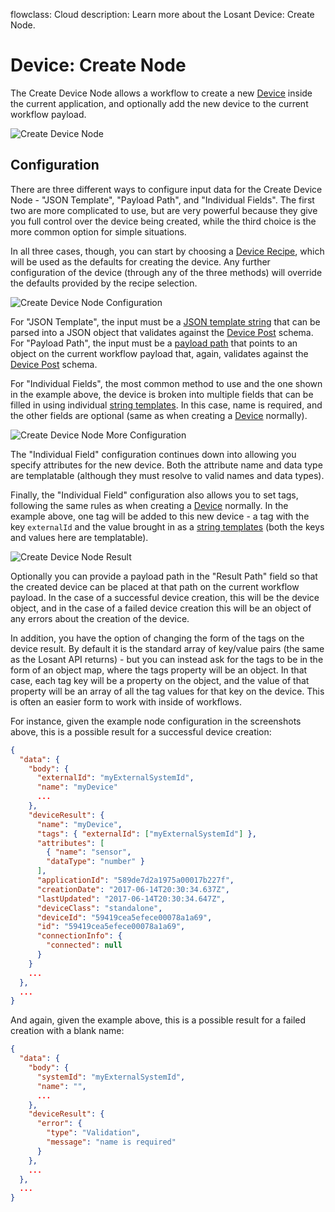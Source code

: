flowclass: Cloud
description: Learn more about the Losant Device: Create Node.

# Device: Create Node

The Create Device Node allows a workflow to create a new [Device](/devices/overview/) inside the current application, and optionally add the new device to the current workflow payload.

![Create Device Node](/images/workflows/data/create-device-node.png "Create Device Node")

## Configuration

There are three different ways to configure input data for the Create Device Node - "JSON Template", "Payload Path", and "Individual Fields". The first two are more complicated to use, but are very powerful because they give you full control over the device being created, while the third choice is the more common option for simple situations.

In all three cases, though, you can start by choosing a [Device Recipe](/devices/device-recipes/), which will be used as the defaults for creating the device. Any further configuration of the device (through any of the three methods) will override the defaults provided by the recipe selection.

![Create Device Node Configuration](/images/workflows/data/create-device-node-config.png "Create Device Node Configuration")

For "JSON Template", the input must be a [JSON template string](/workflows/accessing-payload-data/#json-templates) that can be parsed into a JSON object that validates against the [Device Post](/rest-api/schemas/#device-post) schema. For "Payload Path", the input must be a [payload path](/workflows/accessing-payload-data/#payload-paths) that points to an object on the current workflow payload that, again, validates against the [Device Post](/rest-api/schemas/#device-post) schema.

For "Individual Fields", the most common method to use and the one shown in the example above, the device is broken into multiple fields that can be filled in using individual [string templates](/workflows/accessing-payload-data/#string-templates). In this case, name is required, and the other fields are optional (same as when creating a [Device](/devices/overview/) normally).

![Create Device Node More Configuration](/images/workflows/data/create-device-node-more-config.png "Create Device Node More Configuration")

The "Individual Field" configuration continues down into allowing you specify attributes for the new device. Both the attribute name and data type are templatable (although they must resolve to valid names and data types).

Finally, the "Individual Field" configuration also allows you to set tags, following the same rules as when creating a [Device](/devices/overview/) normally. In the example above, one tag will be added to this new device - a tag with the key `externalId` and the value brought in as a [string templates](/workflows/accessing-payload-data/#string-templates) (both the keys and values here are templatable).

![Create Device Node Result](/images/workflows/data/create-device-node-result.png "Create Device Node Result")

Optionally you can provide a payload path in the "Result Path" field so that the created device can be placed at that path on the current workflow payload. In the case of a successful device creation, this will be the device object, and in the case of a failed device creation this will be an object of any errors about the creation of the device.

In addition, you have the option of changing the form of the tags on the device result. By default it is the standard array of key/value pairs (the same as the Losant API returns) - but you can instead ask for the tags to be in the form of an object map, where the tags property will be an object. In that case, each tag key will be a property on the object, and the value of that property will be an array of all the tag values for that key on the device. This is often an easier form to work with inside of workflows.

For instance, given the example node configuration in the screenshots above, this is a possible result for a successful device creation:

```json
{
  "data": {
    "body": {
      "externalId": "myExternalSystemId",
      "name": "myDevice"
      ...
    },
    "deviceResult": {
      "name": "myDevice",
      "tags": { "externalId": ["myExternalSystemId"] },
      "attributes": [
        { "name": "sensor",
        "dataType": "number" }
      ],
      "applicationId": "589de7d2a1975a00017b227f",
      "creationDate": "2017-06-14T20:30:34.637Z",
      "lastUpdated": "2017-06-14T20:30:34.647Z",
      "deviceClass": "standalone",
      "deviceId": "59419cea5efece00078a1a69",
      "id": "59419cea5efece00078a1a69",
      "connectionInfo": {
        "connected": null
      }
    }
    ...
  },
  ...
}
```

And again, given the example above, this is a possible result for a failed creation with a blank name:

```json
{
  "data": {
    "body": {
      "systemId": "myExternalSystemId",
      "name": "",
      ...
    },
    "deviceResult": {
      "error": {
        "type": "Validation",
        "message": "name is required"
      }
    },
    ...
  },
  ...
}
```
